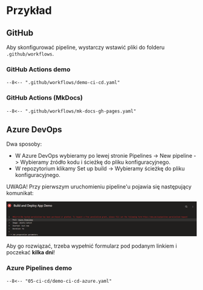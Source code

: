 # Przykład

## GitHub

Aby skonfigurować pipeline, wystarczy wstawić pliki do folderu `.github/workflows`.

### GitHub Actions demo

```linenums="1"
--8<-- ".github/workflows/demo-ci-cd.yaml"
```

### GitHub Actions (MkDocs)

```linenums="1"
--8<-- ".github/workflows/mk-docs-gh-pages.yaml"
```

## Azure DevOps

Dwa sposoby:

* W Azure DevOps wybieramy po lewej stronie Pipelines -> New pipeline -> Wybieramy źródło kodu i ścieżkę do pliku konfiguracyjnego.
* W repozytorium klikamy Set up build -> Wybieramy ścieżkę do pliku konfiguracyjnego.

UWAGA! Przy pierwszym uruchomieniu pipeline'u pojawia się następujący komunikat: 

![Azure Pipelines first error.)](./img/azure_pipelines_error.png)

Aby go rozwiązać, trzeba wypełnić formularz pod podanym linkiem i poczekać **kilka dni**!

### Azure Pipelines demo

```linenums="1"
--8<-- "05-ci-cd/demo-ci-cd-azure.yaml"
```
